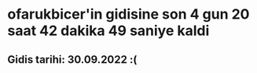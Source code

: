 # ofarukbicer'in gidisine son 4 gun 20 saat 42 dakika 49 saniye kaldi

## Gidis tarihi: 30.09.2022 :(